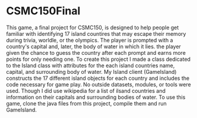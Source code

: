 # CSMC150Final

This game, a final project for CSMC150, is designed to help people get familiar with identifying 17 island countires that may escape their memory during trivia, worldle, or the olympics. The player is prompted with a country's capital and, later, the body of water in which it lies. the player given the chance to guess the country after each prompt and earns more points for only needing one.
To create this project I made a class dedicated to the Island class with attributes for the each island countries name, capital, and surrounding body of water. My Island client (GameIsland) constructs the 17 different island objects for each country and includes the code necessary for game play.
No outside datasets, modules, or tools were used. Though I did use wikipedia for a list of ilsand countries and information on their capitals and surrounding bodies of water.
To use this game, clone the java files from this project, compile them and run GameIsland.
